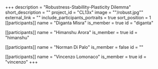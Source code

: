 +++
description = "Robustness-Stabillity-Plasticity Dilemma"
short_description = ""
project_id = "CL13x"
image = ""/robust.jpg""
external_link = ""
include_participants_portraits = true
sort_position = 1
[[participants]]
    name = "Diganta Misra"
    is_member = true
    id = "diganta"

[[participants]]
    name = "Himanshu Arora"
    is_member = true
    id = "himanshu"

[[participants]]
    name = "Norman Di Palo"
    is_member = false
    id = ""

[[participants]]
    name = "Vincenzo Lomonaco"
    is_member = true
    id = "vincenzo"
+++
